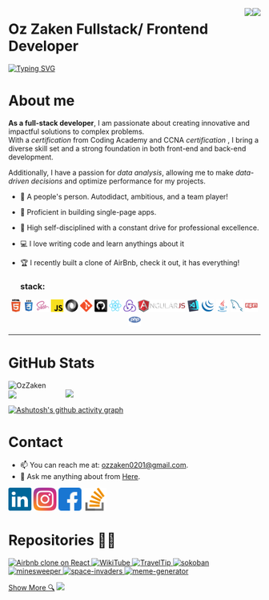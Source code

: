 
<img align="right" src="https://visitor-badge.laobi.icu/badge?page_id=OzZaken.OzZaken"><!--* visitor-badge -->
<img align="right" src="https://img.shields.io/badge/version-1.0.0-blue"><!--* Shields.io -->

# Oz Zaken Fullstack/ Frontend Developer <!--* Welcome -->
<!-- HTML -->
<!-- <a href="https://git.io/typing-svg"><img src="https://readme-typing-svg.demolab.com?font=Fira+Code&weight=500&size=26&duration=4965&pause=508&color=1673FB&width=450&lines=Welcome+to+my+GitHub+profile!+;Excited+to+share+my+repos;HTML5%2C+CSS%2C+SASS+%2C+Javascript++ES6%2C+Typescript...;+JSON%2C+XML%2C+Node.Js%2C+express;Anguler%2C+Vue+React;Rest+API%2C+mongoDB+mySQL+;PWA%2C+ORM%2C;Bootstrap%2C+JQuery%2C" alt="Typing SVG" /></a> -->
<!-- Markdown -->
[![Typing SVG](https://readme-typing-svg.demolab.com?font=Fira+Code&weight=500&size=26&duration=4965&pause=508&color=1673FB&width=450&lines=Welcome+to+my+GitHub+profile!+;Excited+to+share+my+repos;HTML5%2C+CSS%2C+SASS+%2C+Javascript++ES6%2C+Typescript...;+JSON%2C+XML%2C+Node.Js%2C+express;Anguler%2C+Vue+React;Rest+API%2C+mongoDB+mySQL+;PWA%2C+ORM%2C;Bootstrap%2C+JQuery%2C)](https://git.io/typing-svg)


# About me <!--* About -->
<strong>As a full-stack developer</strong>, I am passionate about creating innovative and impactful solutions to complex problems.<br/>
With a <em>certification</em> from Coding Academy and CCNA <em>certification</em> ,
I bring a diverse skill set and a strong foundation in both front-end and back-end development.

Additionally, I have a passion for <em>data analysis</em>, allowing me to make <em>data-driven decisions</em> and optimize performance for my projects.
- 🧲 A people's person. Autodidact, ambitious, and a team player!
- 🌴 Proficient in building single-page apps.
- 🎯 High self-disciplined with a constant drive for professional excellence.
- 💻 I love writing code and learn anythings about it
- 🏆 I recently built a clone of AirBnb, check it out, it has everything!
  
  ### stack:
<div align="center">
  <code><img title="HTML5" height="25" src="images/html5.svg"></code>
  <code><img title="CSS" height="25" src="images/css.svg"></code>
  <code><img title="SASS" height="25" src="images/sass.svg"></code>
  <code><img title="Javascript" height="25" src="images/javascript.svg"></code>
  <code><img title="JSON" height="25" src="images/json.svg"></code>
  <code><img title="Git" height="25" src="images/git-original.svg"></code>
  <code><img title="GitHub" height="25" src="images/github.svg"></code>
  <code><img title="React" height="25" src="images/react-original.svg"></code>
  <code><img title="Redux" height="25" src="images/redux.svg"></code>
  <code><img title="AngularJS" height="25" src="images/angularjs.png"></code>
  <code><img title="Visual Studio Code" height="25" src="images/vscode.png"></code>
  <code><img title="JQuery" height="25" src="images/jquery-original.svg"></code>
  <code><img title="Java" height="25" src="images/java-original.svg"></code>
  <code><img title="MySQL" height="25" src="images/mysql.svg"></code>
  <code><img title="npm" height="25" src="images/npm.svg"></code>
  <code><img title="PHP" height="25" src="images/php.svg"></code>
  <hr/>
</div>

# GitHub Stats <!--* statistic -->

<!--* Contributions -->
<!-- [![OzZaken's GitHub Streak](https://github-readme-streak-stats.herokuapp.com/?user=OzZaken&theme=react&border=61dafb&hide_border=true)](https://github.com/denvercoder1/github-readme-streak-stats) -->
<!-- <img src="https://github-readme-stats.vercel.app/api?username=OzZaken&show_icons=true&theme=radical"> -->
<img align="left" width=390 src="https://github-readme-streak-stats.herokuapp.com/?user=OzZaken&theme=react&border=61dafb&hide_border=true" alt="OzZaken" />

<!--* Stats  -->
<!-- [![OzZaken's GitHub Stats](https://github-readme-stats.vercel.app/api?username=OzZaken&show_icons=true&theme=react&border_color=61dafb&hide_border=true)](https://github.com/anuraghazra/github-readme-stats) -->
<img align="right" width=390 src="https://github-readme-stats.vercel.app/api?username=OzZaken&show_icons=true&theme=react&border_color=61dafb&hide_border=true" />

<!--* Most used Languages -->
<img align="center"  width=350 src="https://github-readme-stats.vercel.app/api/top-langs/?username=OzZaken&hide=c%23,powershell,Mathematica,Ruby,Objective-C,Objective-C%2b%2b,Cuda&title_color=61dafb&text_color=ffffff&icon_color=61dafb&bg_color=20232a&langs_count=8&layout=compact&border_color=61dafb&hide_border=true" />
<!-- [![Top Langs](https://github-readme-stats.vercel.app/api/top-langs/?username=OzZaken)](https://github.com/OzZaken/github-readme-stats) -->
<!-- <img align="right" width=350 src="https://github-readme-stats.vercel.app/api/top-langs/?username=OzZaken" alt="OzZaken's Top Languages"> -->

<!--* Contributions Graph-->
[![Ashutosh's github activity graph](https://github-readme-activity-graph.cyclic.app/graph?username=OzZaken&bg_color=05082e&color=ffffff&line=1d629c&point=189168&area=true&hide_border=true)](https://github.com/ashutosh00710/github-readme-activity-graph)

<!-- # Carbon:
<img src="https://carbon.now.sh/?bg=rgba(171, 184, 195, 1)&t=material&wt=none&l=auto&ds=true&dsyoff=20px&dsblur=68px&wc=true&wa=true&pv=56px&ph=56px&ln=false&code=console.log(%22Hello,%20world!%22);"> -->

# Contact <!-- Contact -->
- 📫 You can reach me at: [ozzaken0201@gmail.com](mailto:ozzaken0201@gmail.com).
- 💬 Ask me anything about from [Here](https://github.com/OzZaken/OzZaken/issues).
<!-- Links  -->
[<img src="images/linkedin.svg" alt="LinkedIn icon" height="46">](https://www.linkedin.com/in/oz-zaken-14b081214/) 
[<img src="images/instagram.svg" alt="Instagram icon" height="46">](https://www.instagram.com/oz.zaken/) 
[<img src="images/facebook.svg" alt="Facebook icon" height="46">](https://www.facebook.com/oz.zaken/) 
[<img src="images/stack-overflow.svg" alt="Stack Overflow logo" height="46">](https://stackoverflow.com/users/16631719/oz-zaken) 

# Repositories 👨‍💻<!-- repos -->
<!-- [![Readme Card](https://github-readme-stats.vercel.app/api/pin/?username=OzZaken&repo=airbnb)](https://github.com/OzZaken/airbnb)[![Airbnb clone on React](https://github-readme-stats.vercel.app/api/pin/?username=OzZaken&repo=airbnb)](https://github.com/OzZaken/airbnb) -->
<a href="https://github.com/OzZaken/airbnb">
        <img src="https://github-readme-stats.vercel.app/api/pin/?username=OzZaken&repo=airbnb" alt="Airbnb clone on React">
</a>
<a href="https://github.com/OzZaken/WikiTube">
        <img src="https://github-readme-stats.vercel.app/api/pin/?username=OzZaken&repo=WikiTube" alt="WikiTube">
</a>
<a href="https://github.com/OzZaken/TravelTip">
        <img src="https://github-readme-stats.vercel.app/api/pin/?username=OzZaken&repo=TravelTip" alt="TravelTip">
</a>
<a href="https://github.com/OzZaken/sokoban">
        <img src="https://github-readme-stats.vercel.app/api/pin/?username=OzZaken&repo=sokoban" alt="sokoban">
</a>
<a href="https://github.com/OzZaken/minesweeper">
        <img src="https://github-readme-stats.vercel.app/api/pin/?username=OzZaken&repo=minesweeper" alt="minesweeper">
</a>
<a href="https://github.com/OzZaken/space-invaders">
        <img src="https://github-readme-stats.vercel.app/api/pin/?username=OzZaken&repo=space-invaders" alt="space-invaders">
</a>
<a href="https://github.com/OzZaken/meme-generator">
        <img src="https://github-readme-stats.vercel.app/api/pin/?username=OzZaken&repo=meme-generator" alt="meme-generator">
</a>

[Show More 🔍](https://github.com/OzZaken?tab=repositories)
<img src="https://source.unsplash.com/random/800x400">
